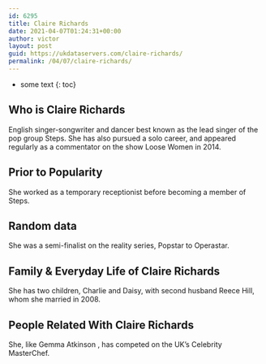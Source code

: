 ```yaml
---
id: 6295
title: Claire Richards
date: 2021-04-07T01:24:31+00:00
author: victor
layout: post
guid: https://ukdataservers.com/claire-richards/
permalink: /04/07/claire-richards/
---
```


* some text
{: toc}


## Who is Claire Richards



English singer-songwriter and dancer best known as the lead singer of the pop group Steps. She has also pursued a solo career, and appeared regularly as a commentator on the show Loose Women in 2014. 

                
                
                
## Prior to Popularity



She worked as a temporary receptionist before becoming a member of Steps.

                
                
                
## Random data



She was a semi-finalist on the reality series, Popstar to Operastar.

                
                
                
## Family & Everyday Life of Claire Richards



She has two children, Charlie and Daisy, with second husband Reece Hill, whom she married in 2008.

                
                
                
## People Related With Claire Richards



She, like Gemma Atkinson , has competed on the UK&#8217;s Celebrity MasterChef.

                
              
            
          
          
          